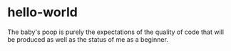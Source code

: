 # hello-world
The baby's poop is purely the expectations of the quality of code that will be produced as well as the status of me as a beginner.
